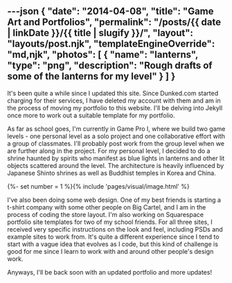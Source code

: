 ---json
{
	"date": "2014-04-08",
	"title": "Game Art and Portfolios",
	"permalink": "/posts/{{ date | linkDate }}/{{ title | slugify }}/",
	"layout": "layouts/post.njk",
	"templateEngineOverride": "md,njk",
	"photos": [
		{
			"name": "lanterns",
			"type": "png",
			"description": "Rough drafts of some of the lanterns for my level"
		}
	]
}
---

It's been quite a while since I updated this site. Since Dunked.com started charging for their services, I have deleted my account with them and am in the process of moving my portfolio to this website. I'll be delving into Jekyll once more to work out a suitable template for my portfolio.

As far as school goes, I'm currently in Game Pro I, where we build two game levels - one personal level as a solo project and one collaborative effort with a group of classmates. I'll probably post work from the group level when we are further along in the project. For my personal level, I decided to do a shrine haunted by spirits who manifest as blue lights in lanterns and other lit objects scattered around the level. The architecture is heavily influenced by Japanese Shinto shrines as well as Buddhist temples in Korea and China.

<!--more-->

{%- set number = 1 %}{% include 'pages/visual/image.html' %}

I've also been doing some web design. One of my best friends is starting a t-shirt company with some other people on Big Cartel, and I am in the process of coding the store layout. I'm also working on Squarespace portfolio site templates for two of my school friends. For all three sites, I received very specific instructions on the look and feel, including PSDs and example sites to work from. It's quite a different experience since I tend to start with a vague idea that evolves as I code, but this kind of challenge is good for me since I learn to work with and around other people's design work.

Anyways, I'll be back soon with an updated portfolio and more updates!